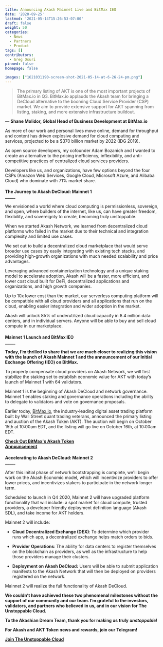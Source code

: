 ```yaml
---
title: Announcing Akash Mainnet Live and BitMax IEO
date: '2020-09-25'
lastmod: '2021-05-14T15:26:53-07:00'
draft: false
weight: 50
categories:
  - News
  - Partners
  - Product
tags: []
contributors:
  - Greg Osuri
pinned: false
homepage: false

images: ["1621031190-screen-shot-2021-05-14-at-6-26-24-pm.png"]
---
```

> The primary listing of AKT is one of the most important projects of BitMax.io in Q3. BitMax.io applauds the Akash team for bringing a DeCloud alternative to the booming Cloud Service Provider (CSP) market. We aim to provide extensive support for AKT spanning from listing, staking, and more extensive infrastructure buildout.

— **Shane Molidor, Global Head of Business Development at BitMax.io**  
  

As more of our work and personal lives move online, demand for throughput and content has driven explosive demand for cloud computing and services, projected to be a $370 billion market by 2022 (IDG 2019).  

As open source developers, my cofounder Adam Bozanich and I wanted to create an alternative to the pricing inefficiency, inflexibility, and anti-competitive practices of centralized cloud services providers.   

Developers like us, and organizations, have few options beyond the four CSPs (Amazon Web Services, Google Cloud, Microsoft Azure, and Alibaba Cloud) who dominate with 71% market share.

####   
**The Journey to Akash DeCloud: Mainnet 1**  
**\_\_\_\_\_**

We envisioned a world where cloud computing is permissionless, sovereign, and open, where builders of the internet, like us, can have greater freedom, flexibility, and sovereignty to create, becoming truly unstoppable.  

When we started Akash Network, we learned from decentralized cloud platforms who failed in the market due to their technical and integration complexity and limited use cases.   

We set out to build a decentralized cloud marketplace that would serve broader use cases by easily integrating with existing tech stacks, and providing high-growth organizations with much needed scalability and price advantages.  

Leveraging advanced containerization technology and a unique staking model to accelerate adoption, Akash will be a faster, more efficient, and lower cost cloud built for DeFi, decentralized applications and organizations, and high growth companies.   

Up to 10x lower cost than the market, our serverless computing platform will be compatible with all cloud providers and all applications that run on the cloud, enabling easier integration and wider adoption in the market.  

Akash will unlock 85% of underutilized cloud capacity in 8.4 million data centers, and in individual servers. Anyone will be able to buy and sell cloud compute in our marketplace.

####   
**Mainnet 1 Launch and BitMax IEO**  
**\_\_\_\_\_**

**Today, I’m thrilled to share that we are much closer to realizing this vision with the launch of Akash Mainnet 1 and the announcement of our Initial Exchange Offering (IEO) on BitMax.**  

To properly compensate cloud providers on Akash Network, we will first stabilize the staking set to establish economic value for AKT with today’s launch of Mainnet 1 with 64 validators.   

Mainnet 1 is the beginning of Akash DeCloud and network governance. Mainnet 1 enables staking and governance operations including the ability to delegate to validators and vote on governance proposals.   

Earlier today, [BitMax.io](https://bitmax.io/), the industry-leading digital asset trading platform built by Wall Street quant trading veterans, announced the primary listing and auction of the Akash Token (AKT). The auction will begin on October 15th at 10:00am EDT, and the listing will go live on October 16th, at 10:00am EDT.  

  
[**Check Out BitMax's Akash Token**  
**Announcement**](https://bitmaxhelp.zendesk.com/hc/en-us/articles/360056045413-Join-Upcoming-Auctions-for-Exclusive-Primary-Listing-of-Akash-AKT-)

####   
**Accelerating to Akash DeCloud: Mainnet 2**  
**\_\_\_\_\_**  

After this initial phase of network bootstrapping is complete, we'll begin work on the Akash Economic model, which will incentivize providers to offer lower prices, and incentivizes stakers to participate in the network longer term.   

Scheduled to launch in Q4 2020, Mainnet 2 will have upgraded platform functionality that will include: a spot market for cloud compute, trusted providers, a developer friendly deployment definition language (Akash SDL), and take income for AKT holders.  

Mainnet 2 will include:

*   **Cloud Decentralized Exchange (DEX)**: To determine which provider runs which app, a decentralized exchange helps match orders to bids.
    
*   **Provider Operations**: The ability for data centers to register themselves on the blockchain as providers, as well as the infrastructure to help those providers manage their clusters.
    
*   **Deployment on Akash DeCloud:** Users will be able to submit application manifests to the Akash Network that will then be deployed on providers registered on the network.
    

Mainnet 2 will realize the full functionality of Akash DeCloud.

**We couldn’t have achieved these two phenomenal milestones without the support of our community and our team. I’m grateful to the investors, validators, and partners who believed in us, and in our vision for The Unstoppable Cloud.**   

**To the Akashian Dream Team, thank you for making us truly** _**unstoppable**_**!**  

  
**For Akash and AKT Token news and rewards, join our Telegram!**  
  
[**Join The Unstoppable Cloud**](https://t.me/AkashNW)